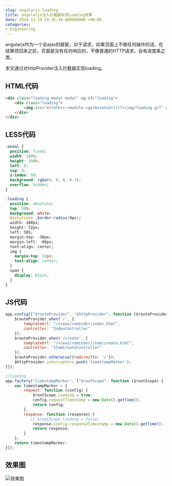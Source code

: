```yaml
---
slug: angularjs-loading
title: angularjs注入拦截器实现Loading效果
date: 2014-12-19 19:35:34.000000000 +08:00
categories:
- Engineering
---
```

angularjs作为一个全ajax的框架，对于请求，如果页面上不做任何操作的话，在结果烦回来之前，页面是没有任何响应的，不像普通的HTTP请求，会有进度条之类。

本文通过对httpProvider注入拦截器实现loading。
## HTML代码

```html
<div class="loading-modal modal" ng-if="loading">
    <div class="loading">
        <img src="<?=$this->module->getAssetsUrl()?>/img/loading.gif" alt=""/><span ng-bind="loading_text"></span>
    </div>
</div>
```

## LESS代码

```css
.modal {
  position: fixed;
  width: 100%;
  height: 100%;
  left: 0;
  top: 0;
  z-index: 99;
  background: rgba(0, 0, 0, 0.3);
  overflow: hidden;
}

.loading {
  position: absolute;
  top: 50%;
  background: white;
  #solution> .border-radius(8px);
  width: 160px;
  height: 72px;
  left: 50%;
  margin-top: -36px;
  margin-left: -80px;
  text-align: center;
  img {
    margin-top: 12px;
    text-align: center;
  }
  span {
    display: block;
  }
}
```

## JS代码

```javascript
app.config(["$routeProvider", "$httpProvider", function ($routeProvider, $httpProvider) {
    $routeProvider.when('/', {
        templateUrl: "/views/reminder/index.html",
        controller: "IndexController"
    });
    $routeProvider.when('/create', {
        templateUrl: "/views/reminder/item/create.html",
        controller: "ItemCreateController"
    });
    $routeProvider.otherwise({redirectTo: '/'});
    $httpProvider.interceptors.push('timestampMarker');
}]);

//loading
app.factory('timestampMarker', ["$rootScope", function ($rootScope) {
    var timestampMarker = {
        request: function (config) {
            $rootScope.loading = true;
            config.requestTimestamp = new Date().getTime();
            return config;
        },
        response: function (response) {
           // $rootScope.loading = false;
            response.config.responseTimestamp = new Date().getTime();
            return response;
        }
    };
    return timestampMarker;
}]);
```

## 效果图
![效果图](https://og5r5kasb.qnssl.com/wp-content/uploads/2014/12/C34B52AD-CEA0-4762-85A6-45B6869D757A.jpg)